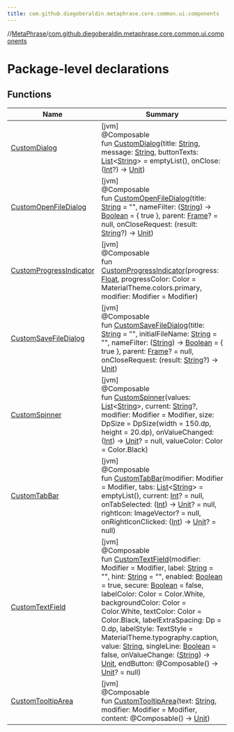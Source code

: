 ```yaml
---
title: com.github.diegoberaldin.metaphrase.core.common.ui.components
---
```

//[MetaPhrase](../../index.html)/[com.github.diegoberaldin.metaphrase.core.common.ui.components](index.html)



# Package-level declarations



## Functions


| Name | Summary |
|---|---|
| [CustomDialog](-custom-dialog.html) | [jvm]<br>@Composable<br>fun [CustomDialog](-custom-dialog.html)(title: [String](https://kotlinlang.org/api/latest/jvm/stdlib/kotlin/-string/index.html), message: [String](https://kotlinlang.org/api/latest/jvm/stdlib/kotlin/-string/index.html), buttonTexts: [List](https://kotlinlang.org/api/latest/jvm/stdlib/kotlin.collections/-list/index.html)&lt;[String](https://kotlinlang.org/api/latest/jvm/stdlib/kotlin/-string/index.html)&gt; = emptyList(), onClose: ([Int](https://kotlinlang.org/api/latest/jvm/stdlib/kotlin/-int/index.html)?) -&gt; [Unit](https://kotlinlang.org/api/latest/jvm/stdlib/kotlin/-unit/index.html)) |
| [CustomOpenFileDialog](-custom-open-file-dialog.html) | [jvm]<br>@Composable<br>fun [CustomOpenFileDialog](-custom-open-file-dialog.html)(title: [String](https://kotlinlang.org/api/latest/jvm/stdlib/kotlin/-string/index.html) = &quot;&quot;, nameFilter: ([String](https://kotlinlang.org/api/latest/jvm/stdlib/kotlin/-string/index.html)) -&gt; [Boolean](https://kotlinlang.org/api/latest/jvm/stdlib/kotlin/-boolean/index.html) = { true }, parent: [Frame](https://docs.oracle.com/javase/8/docs/api/java/awt/Frame.html)? = null, onCloseRequest: (result: [String](https://kotlinlang.org/api/latest/jvm/stdlib/kotlin/-string/index.html)?) -&gt; [Unit](https://kotlinlang.org/api/latest/jvm/stdlib/kotlin/-unit/index.html)) |
| [CustomProgressIndicator](-custom-progress-indicator.html) | [jvm]<br>@Composable<br>fun [CustomProgressIndicator](-custom-progress-indicator.html)(progress: [Float](https://kotlinlang.org/api/latest/jvm/stdlib/kotlin/-float/index.html), progressColor: Color = MaterialTheme.colors.primary, modifier: Modifier = Modifier) |
| [CustomSaveFileDialog](-custom-save-file-dialog.html) | [jvm]<br>@Composable<br>fun [CustomSaveFileDialog](-custom-save-file-dialog.html)(title: [String](https://kotlinlang.org/api/latest/jvm/stdlib/kotlin/-string/index.html) = &quot;&quot;, initialFileName: [String](https://kotlinlang.org/api/latest/jvm/stdlib/kotlin/-string/index.html) = &quot;&quot;, nameFilter: ([String](https://kotlinlang.org/api/latest/jvm/stdlib/kotlin/-string/index.html)) -&gt; [Boolean](https://kotlinlang.org/api/latest/jvm/stdlib/kotlin/-boolean/index.html) = { true }, parent: [Frame](https://docs.oracle.com/javase/8/docs/api/java/awt/Frame.html)? = null, onCloseRequest: (result: [String](https://kotlinlang.org/api/latest/jvm/stdlib/kotlin/-string/index.html)?) -&gt; [Unit](https://kotlinlang.org/api/latest/jvm/stdlib/kotlin/-unit/index.html)) |
| [CustomSpinner](-custom-spinner.html) | [jvm]<br>@Composable<br>fun [CustomSpinner](-custom-spinner.html)(values: [List](https://kotlinlang.org/api/latest/jvm/stdlib/kotlin.collections/-list/index.html)&lt;[String](https://kotlinlang.org/api/latest/jvm/stdlib/kotlin/-string/index.html)&gt;, current: [String](https://kotlinlang.org/api/latest/jvm/stdlib/kotlin/-string/index.html)?, modifier: Modifier = Modifier, size: DpSize = DpSize(width = 150.dp, height = 20.dp), onValueChanged: ([Int](https://kotlinlang.org/api/latest/jvm/stdlib/kotlin/-int/index.html)) -&gt; [Unit](https://kotlinlang.org/api/latest/jvm/stdlib/kotlin/-unit/index.html)? = null, valueColor: Color = Color.Black) |
| [CustomTabBar](-custom-tab-bar.html) | [jvm]<br>@Composable<br>fun [CustomTabBar](-custom-tab-bar.html)(modifier: Modifier = Modifier, tabs: [List](https://kotlinlang.org/api/latest/jvm/stdlib/kotlin.collections/-list/index.html)&lt;[String](https://kotlinlang.org/api/latest/jvm/stdlib/kotlin/-string/index.html)&gt; = emptyList(), current: [Int](https://kotlinlang.org/api/latest/jvm/stdlib/kotlin/-int/index.html)? = null, onTabSelected: ([Int](https://kotlinlang.org/api/latest/jvm/stdlib/kotlin/-int/index.html)) -&gt; [Unit](https://kotlinlang.org/api/latest/jvm/stdlib/kotlin/-unit/index.html)? = null, rightIcon: ImageVector? = null, onRightIconClicked: ([Int](https://kotlinlang.org/api/latest/jvm/stdlib/kotlin/-int/index.html)) -&gt; [Unit](https://kotlinlang.org/api/latest/jvm/stdlib/kotlin/-unit/index.html)? = null) |
| [CustomTextField](-custom-text-field.html) | [jvm]<br>@Composable<br>fun [CustomTextField](-custom-text-field.html)(modifier: Modifier = Modifier, label: [String](https://kotlinlang.org/api/latest/jvm/stdlib/kotlin/-string/index.html) = &quot;&quot;, hint: [String](https://kotlinlang.org/api/latest/jvm/stdlib/kotlin/-string/index.html) = &quot;&quot;, enabled: [Boolean](https://kotlinlang.org/api/latest/jvm/stdlib/kotlin/-boolean/index.html) = true, secure: [Boolean](https://kotlinlang.org/api/latest/jvm/stdlib/kotlin/-boolean/index.html) = false, labelColor: Color = Color.White, backgroundColor: Color = Color.White, textColor: Color = Color.Black, labelExtraSpacing: Dp = 0.dp, labelStyle: TextStyle = MaterialTheme.typography.caption, value: [String](https://kotlinlang.org/api/latest/jvm/stdlib/kotlin/-string/index.html), singleLine: [Boolean](https://kotlinlang.org/api/latest/jvm/stdlib/kotlin/-boolean/index.html) = false, onValueChange: ([String](https://kotlinlang.org/api/latest/jvm/stdlib/kotlin/-string/index.html)) -&gt; [Unit](https://kotlinlang.org/api/latest/jvm/stdlib/kotlin/-unit/index.html), endButton: @Composable() -&gt; [Unit](https://kotlinlang.org/api/latest/jvm/stdlib/kotlin/-unit/index.html)? = null) |
| [CustomTooltipArea](-custom-tooltip-area.html) | [jvm]<br>@Composable<br>fun [CustomTooltipArea](-custom-tooltip-area.html)(text: [String](https://kotlinlang.org/api/latest/jvm/stdlib/kotlin/-string/index.html), modifier: Modifier = Modifier, content: @Composable() -&gt; [Unit](https://kotlinlang.org/api/latest/jvm/stdlib/kotlin/-unit/index.html)) |

